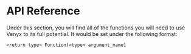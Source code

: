 # API Reference
Under this section, you will find all of the functions you will need to use Venyx to its full potential. It would be set under the following format:

```
<return type> Function(<type> argument_name)
```